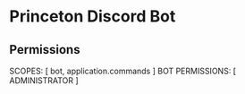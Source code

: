 # Princeton Discord Bot

## Permissions

SCOPES: [ bot, application.commands ]
BOT PERMISSIONS: [ ADMINISTRATOR ]
